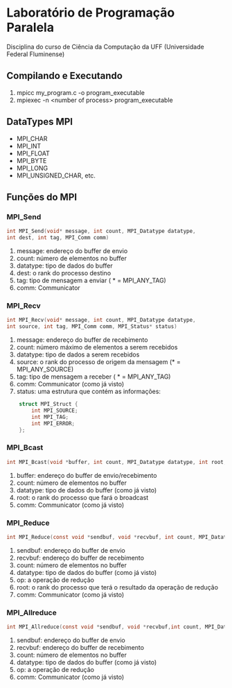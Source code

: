 # Laboratório de Programação Paralela
Disciplina do curso de Ciência da Computação da UFF (Universidade Federal Fluminense)

## Compilando e Executando
1) mpicc my_program.c -o program_executable
2) mpiexec -n \<number of process> program_executable

## DataTypes MPI
- MPI_CHAR
- MPI_INT
- MPI_FLOAT
- MPI_BYTE
- MPI_LONG
- MPI_UNSIGNED_CHAR, etc.

## Funções do MPI

### MPI_Send
``` C
int MPI_Send(void* message, int count, MPI_Datatype datatype,
int dest, int tag, MPI_Comm comm)
```
1) message: endereço do buffer de envio
2) count: número de elementos no buffer
3) datatype: tipo de dados do buffer
4) dest: o rank do processo destino
5) tag: tipo de mensagem a enviar ( * = MPI_ANY_TAG)
6) comm: Communicator

### MPI_Recv
``` C
int MPI_Recv(void* message, int count, MPI_Datatype datatype,
int source, int tag, MPI_Comm comm, MPI_Status* status)
```
1) message: endereço do buffer de recebimento
2) count: número máximo de elementos a serem recebidos
3) datatype: tipo de dados a serem recebidos
4) source: o rank do processo de origem da mensagem (* = MPI_ANY_SOURCE)
5) tag: tipo de mensagem a receber ( * = MPI_ANY_TAG)
6) comm: Communicator (como já visto)
7) status: uma estrutura que contém as informações:
``` C
    struct MPI_Struct {
        int MPI_SOURCE;
        int MPI_TAG;
        int MPI_ERROR;
    };
```

### MPI_Bcast
``` C
int MPI_Bcast(void *buffer, int count, MPI_Datatype datatype, int root, MPI_Comm comm)
```
1) buffer: endereço do buffer de envio/recebimento
2) count: número de elementos no buffer
3) datatype: tipo de dados do buffer (como já visto)
4) root: o rank do processo que fará o broadcast
5) comm: Communicator (como já visto)

### MPI_Reduce
``` C
int MPI_Reduce(const void *sendbuf, void *recvbuf, int count, MPI_Datatype datatype, MPI_Op op, int root, MPI_Comm comm)
```
1) sendbuf: endereço do buffer de envio
2) recvbuf: endereço do buffer de recebimento
3) count: número de elementos no buffer
4) datatype: tipo de dados do buffer (como já visto)
5) op: a operação de redução
6) root: o rank do processo que terá o resultado da operação de redução
7) comm: Communicator (como já visto)

### MPI_Allreduce
``` C
int MPI_Allreduce(const void *sendbuf, void *recvbuf,int count, MPI_Datatype datatype, MPI_Op op,MPI_Comm comm)
```
1) sendbuf: endereço do buffer de envio
2) recvbuf: endereço do buffer de recebimento
3) count: número de elementos no buffer
4) datatype: tipo de dados do buffer (como já visto)
5) op: a operação de redução
6) comm: Communicator (como já visto)